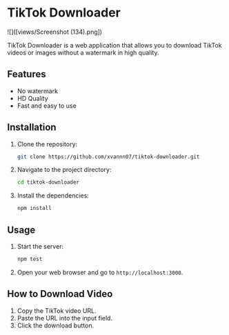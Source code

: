 # TikTok Downloader

![]([views/Screenshot (134).png])

TikTok Downloader is a web application that allows you to download TikTok videos or images without a watermark in high quality.

## Features

- No watermark
- HD Quality
- Fast and easy to use

## Installation

1. Clone the repository:
    ```sh
    git clone https://github.com/xvannn07/tiktok-downloader.git
    ```
2. Navigate to the project directory:
    ```sh
    cd tiktok-downloader
    ```
3. Install the dependencies:
    ```sh
    npm install
    ```

## Usage

1. Start the server:
    ```sh
    npm test
    ```
2. Open your web browser and go to `http://localhost:3000`.

## How to Download Video

1. Copy the TikTok video URL.
2. Paste the URL into the input field.
3. Click the download button.

